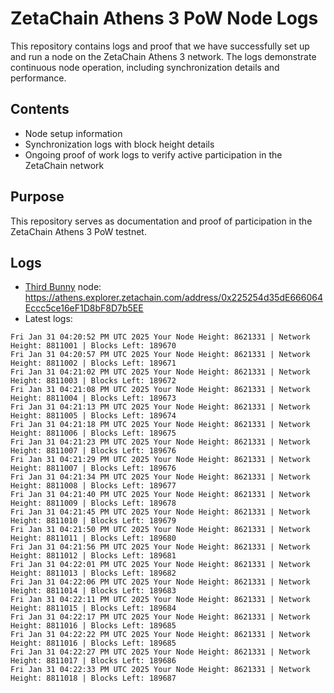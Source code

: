 # ZetaChain Athens 3 PoW Node Logs
This repository contains logs and proof that we have successfully set up and run a node on the ZetaChain Athens 3 network. The logs demonstrate continuous node operation, including synchronization details and performance.

## Contents
- Node setup information
- Synchronization logs with block height details
- Ongoing proof of work logs to verify active participation in the ZetaChain network

## Purpose
This repository serves as documentation and proof of participation in the ZetaChain Athens 3 PoW testnet.

## Logs

- [Third Bunny](https://thirdbunny.xyz/) node: https://athens.explorer.zetachain.com/address/0x225254d35dE666064Eccc5ce16eF1D8bF8D7b5EE
- Latest logs:
```
Fri Jan 31 04:20:52 PM UTC 2025 Your Node Height: 8621331 | Network Height: 8811001 | Blocks Left: 189670
Fri Jan 31 04:20:57 PM UTC 2025 Your Node Height: 8621331 | Network Height: 8811002 | Blocks Left: 189671
Fri Jan 31 04:21:02 PM UTC 2025 Your Node Height: 8621331 | Network Height: 8811003 | Blocks Left: 189672
Fri Jan 31 04:21:08 PM UTC 2025 Your Node Height: 8621331 | Network Height: 8811004 | Blocks Left: 189673
Fri Jan 31 04:21:13 PM UTC 2025 Your Node Height: 8621331 | Network Height: 8811005 | Blocks Left: 189674
Fri Jan 31 04:21:18 PM UTC 2025 Your Node Height: 8621331 | Network Height: 8811006 | Blocks Left: 189675
Fri Jan 31 04:21:23 PM UTC 2025 Your Node Height: 8621331 | Network Height: 8811007 | Blocks Left: 189676
Fri Jan 31 04:21:29 PM UTC 2025 Your Node Height: 8621331 | Network Height: 8811007 | Blocks Left: 189676
Fri Jan 31 04:21:34 PM UTC 2025 Your Node Height: 8621331 | Network Height: 8811008 | Blocks Left: 189677
Fri Jan 31 04:21:40 PM UTC 2025 Your Node Height: 8621331 | Network Height: 8811009 | Blocks Left: 189678
Fri Jan 31 04:21:45 PM UTC 2025 Your Node Height: 8621331 | Network Height: 8811010 | Blocks Left: 189679
Fri Jan 31 04:21:50 PM UTC 2025 Your Node Height: 8621331 | Network Height: 8811011 | Blocks Left: 189680
Fri Jan 31 04:21:56 PM UTC 2025 Your Node Height: 8621331 | Network Height: 8811012 | Blocks Left: 189681
Fri Jan 31 04:22:01 PM UTC 2025 Your Node Height: 8621331 | Network Height: 8811013 | Blocks Left: 189682
Fri Jan 31 04:22:06 PM UTC 2025 Your Node Height: 8621331 | Network Height: 8811014 | Blocks Left: 189683
Fri Jan 31 04:22:11 PM UTC 2025 Your Node Height: 8621331 | Network Height: 8811015 | Blocks Left: 189684
Fri Jan 31 04:22:17 PM UTC 2025 Your Node Height: 8621331 | Network Height: 8811016 | Blocks Left: 189685
Fri Jan 31 04:22:22 PM UTC 2025 Your Node Height: 8621331 | Network Height: 8811016 | Blocks Left: 189685
Fri Jan 31 04:22:27 PM UTC 2025 Your Node Height: 8621331 | Network Height: 8811017 | Blocks Left: 189686
Fri Jan 31 04:22:33 PM UTC 2025 Your Node Height: 8621331 | Network Height: 8811018 | Blocks Left: 189687
```
